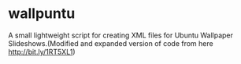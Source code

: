 # wallpuntu
A small lightweight script for creating XML files for Ubuntu Wallpaper Slideshows.(Modified and expanded version of code from here http://bit.ly/1RT5XL1)

